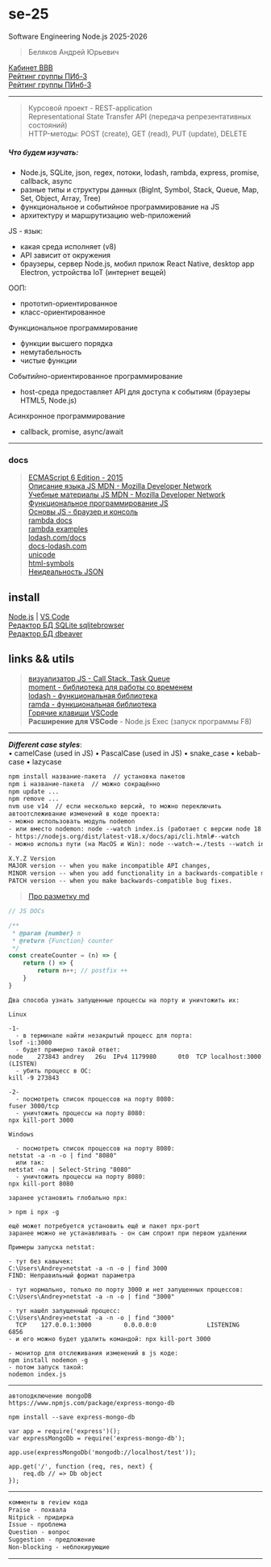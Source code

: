 # se-25  

Software Engineering Node.js 2025-2026  

> Беляков Андрей Юрьевич  

[Кабинет BBB](https://bbb.psaa.ru/rooms/4hq-uur-7nl-kgz/join)  
[Рейтинг группы ПИб-3](https://)  
[Рейтинг группы ПИнб-3](https://docs.google.com/spreadsheets/d/1csYKAOGan5wT19sZtu5vktLnZsWQtMWQZZ1gsG3TysQ/edit?usp=sharing)  

---  

> Курсовой проект - REST-application  
> Representational State Transfer API (передача репрезентативных состояний)  
> HTTP-методы: POST (create), GET (read), PUT (update), DELETE  

##### Что будем изучать:

- Node.js, SQLite, json, regex, потоки, lodash, rambda, express, promise, callback, async  
- разные типы и структуры данных (BigInt, Symbol, Stack, Queue, Map, Set, Object, Array, Tree)  
- функциональное и событийное программирование на JS  
- архитектуру и маршрутизацию web-приложений  

JS - язык:  

- какая среда исполняет (v8)  
- API зависит от окружения  
- браузеры, сервер Node.js, мобил прилож React Native, desktop app Electron, устройства IoT (интернет вещей)  

ООП:  

- прототип-ориентированное  
- класс-ориентированное  

Функциональное программирование  

- функции высшего порядка  
- немутабельность  
- чистые функции  

Событийно-ориентированное программирование  

- host-среда предоставляет API для доступа к событиям (браузеры HTML5, Node.js)  

Асинхронное программирование  

- callback, promise, async/await  

---  

### docs  

> [ECMAScript 6 Edition - 2015](https://262.ecma-international.org/6.0/#sec-ecmascript-data-types-and-values)  
> [Описание языка JS MDN - Mozilla Developer Network](https://developer.mozilla.org/ru/docs/Web/JavaScript)  
> [Учебные материалы JS MDN - Mozilla Developer Network](https://developer.mozilla.org/ru/docs/Learn/JavaScript)  
> [Функциональное программирование JS](https://pcoding.ru/pdf/jsFuncCoding.pdf)  
> [Основы JS - браузер и консоль](https://pcoding.ru/pdf/jsManual.pdf)  
> [rambda docs](https://ramdajs.com/docs/)  
> [rambda examples](https://examplejavascript.com/ramda/)  
> [lodash.com/docs](https://lodash.com/docs/)  
> [docs-lodash.com](https://docs-lodash.com/v4/)  
> [unicode](https://compart.com/en/unicode/block/U+0400)  
> [html-symbols](https://compart.com/en/unicode/html)  
> [Неидеальность JSON](https://habr.com/ru/articles/871616/)  

## install  

[Node.js](https://nodejs.org/) | [VS Code](https://code.visualstudio.com/download)  
[Редактор БД SQLite sqlitebrowser](https://sqlitebrowser.org/dl/)  
[Редактор БД dbeaver](https://dbeaver.io/download/)  

## links && utils  

> [визуализатор JS - Call Stack, Task Queue](https://www.jsv9000.app/)  
> [moment - библиотека для работы со временем](https://momentjs.com/)  
> [lodash - функциональная библиотека](https://lodash.com/)  
> [ramda - функциональная библиотека](https://ramdajs.com/)  
> [Горячие клавиши VSCode](docs/VSCodeHotKeys.md)  
> **Расширение для VSCode** - Node.js Exec (запуск программы F8)  

---  

***Different case styles***:  
• camelCase (used in JS)
• PascalCase (used in JS)
• snake_case
• kebab-case
• lazycase

```txt
npm install название-пакета  // установка пакетов
npm i название-пакета  // можно сокращённо
npm update ...
npm remove ...
nvm use v14  // если несколько версий, то можно переключить
автоотслеживание изменений в коде проекта:
- можно использовать модуль nodemon 
- или вместо nodemon: node --watch index.is (работает с версии node 18.11.0)  
- https://nodejs.org/dist/latest-v18.x/docs/api/cli.html#--watch
- можно использ пути (на MacOS и Win): node --watch-=./tests --watch index.js

```

```txt
X.Y.Z Version
MAJOR version -- when you make incompatible API changes,
MINOR version -- when you add functionality in a backwards-compatible manner
PATCH version -- when you make backwards-compatible bug fixes.
```

> [Про разметку md](https://github.com/sandino/Markdown-Cheatsheet/blob/master/README.md)  

```js
// JS DOCs

/**
 * @param {number} n
 * @return {Function} counter
 */
const createCounter = (n) => {
    return () => {
        return n++; // postfix ++
    }
}
```

```
Два способа узнать запущенные процессы на порту и уничтожить их:

Linux  

-1-
  - в терминале найти незакрытый процесс для порта:
lsof -i:3000
  - будет примерно такой ответ:
node    273843 andrey   26u  IPv4 1179980      0t0  TCP localhost:3000 (LISTEN)
  - убить процесс в ОС:
kill -9 273843

-2-
  - посмотреть список процессов на порту 8080:
fuser 3000/tcp
  - уничтожить процессы на порту 8080:
npx kill-port 3000

Windows

  - посмотреть список процессов на порту 8080:
netstat -a -n -o | find "8080"
  или так:
netstat -na | Select-String "8080"
  - уничтожить процессы на порту 8080:
npx kill-port 8080

заранее установить глобально npx:  

> npm i npx -g  

ещё может потребуется установить ещё и пакет npx-port  
заранее можно не устанавливать - он сам спроит при первом удалении  

Примеры запуска netstat:  

- тут без кавычек:  
C:\Users\Andrey>netstat -a -n -o | find 3000
FIND: Неправильный формат параметра

- тут нормально, только по порту 3000 и нет запущенных процессов: 
C:\Users\Andrey>netstat -a -n -o | find "3000"

- тут нашёл запущенный процесс:
C:\Users\Andrey>netstat -a -n -o | find "3000"
  TCP    127.0.0.1:3000         0.0.0.0:0              LISTENING       6856
- и его можно будет удалить командой: npx kill-port 3000

```

```
- монитор для отслеживания изменений в js коде:
npm install nodemon -g
- потом запуск такой:
nodemon index.js
```

---  

```
автоподключение mongoDB  
https://www.npmjs.com/package/express-mongo-db

npm install --save express-mongo-db

var app = require('express')();
var expressMongoDb = require('express-mongo-db');

app.use(expressMongoDb('mongodb://localhost/test'));
 
app.get('/', function (req, res, next) {
    req.db // => Db object
});
```

---  

```txt
комменты в review кода  
Praise - похвала
Nitpick - придирка
Issue - проблема
Question - вопрос
Suggestion - предложение
Non-blocking - неблокирующие
```

---  
